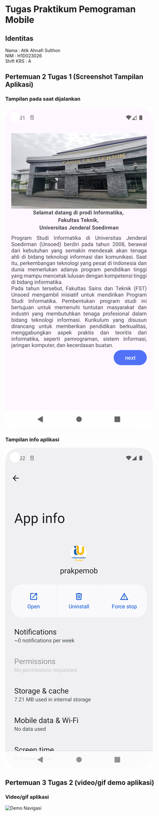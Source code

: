 # Tugas Praktikum Pemograman Mobile 

## Identitas

Nama        : Atik Ahnafi Sulthon </br>
NIM         : H1D023026 </br>
Shift KRS   : A

## Pertemuan 2 Tugas 1 (Screenshot Tampilan Aplikasi)

### Tampilan pada saat dijalankan
![Tampilan Aplikasi](docs/tampilan-app.png)

### Tampilan info aplikasi
![Tampilan Info Aplikasi](docs/app-info.png)

## Pertemuan 3 Tugas 2 (video/gif demo aplikasi)

### Video/gif aplikasi 
![Demo Navigasi](docs/demo-navigasi.gif)